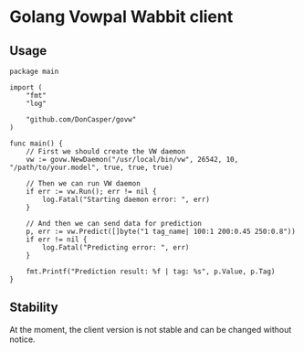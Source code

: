 Golang Vowpal Wabbit client
===========================

Usage
-----

```golang
package main

import (
	"fmt"
	"log"
	
	"github.com/DonCasper/govw"
)

func main() {
	// First we should create the VW daemon
	vw := govw.NewDaemon("/usr/local/bin/vw", 26542, 10, "/path/to/your.model", true, true, true)

	// Then we can run VW daemon
	if err := vw.Run(); err != nil {
		log.Fatal("Starting daemon error: ", err)
	}

	// And then we can send data for prediction
	p, err := vw.Predict([]byte("1 tag_name| 100:1 200:0.45 250:0.8"))
	if err != nil {
		log.Fatal("Predicting error: ", err)
	}

	fmt.Printf("Prediction result: %f | tag: %s", p.Value, p.Tag)
}
```

Stability
---------

At the moment, the client version is not stable and can be changed without notice.
